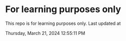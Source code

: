 # For learning purposes only
This repo is for learning purposes only.
Last updated at

Thursday, March 21, 2024 12:55:11 PM

